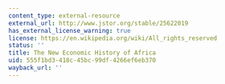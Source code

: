```yaml
---
content_type: external-resource
external_url: http://www.jstor.org/stable/25622019
has_external_license_warning: true
license: https://en.wikipedia.org/wiki/All_rights_reserved
status: ''
title: The New Economic History of Africa
uid: 555f1bd3-418c-45bc-99df-4266ef6eb370
wayback_url: ''
---
```

